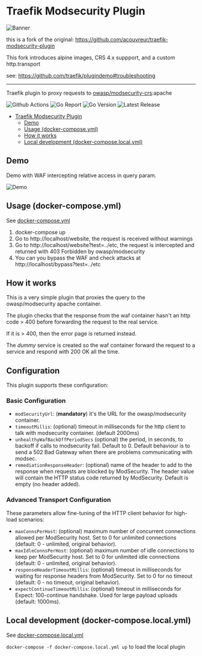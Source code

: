 # Traefik Modsecurity Plugin

![Banner](./img/banner.png)

this is a fork of the original: https://github.com/acouvreur/traefik-modsecurity-plugin

This fork introduces alpine images, CRS 4.x suppport, and a custom http.transport

see:  https://github.com/traefik/plugindemo#troubleshooting

----

Traefik plugin to proxy requests to [owasp/modsecurity-crs](https://hub.docker.com/r/owasp/modsecurity-crs):apache

![Github Actions](https://img.shields.io/github/actions/workflow/status/madebymode/traefik-modsecurity-plugin/build.yml?style=flat-square&branch=main)
![Go Report](https://goreportcard.com/badge/github.com/madebymode/traefik-modsecurity-plugin?style=flat-square)
![Go Version](https://img.shields.io/github/go-mod/go-version/madebymode/traefik-modsecurity-plugin?style=flat-square)
![Latest Release](https://img.shields.io/github/release/madebymode/traefik-modsecurity-plugin/all.svg?style=flat-square)

- [Traefik Modsecurity Plugin](#traefik-modsecurity-plugin)
    - [Demo](#demo)
    - [Usage (docker-compose.yml)](#usage-docker-composeyml)
    - [How it works](#how-it-works)
    - [Local development (docker-compose.local.yml)](#local-development-docker-composelocalyml)

## Demo

Demo with WAF intercepting relative access in query param.

![Demo](./img/waf.gif)

## Usage (docker-compose.yml)

See [docker-compose.yml](docker-compose.yml)

1. docker-compose up
2. Go to http://localhost/website, the request is received without warnings
3. Go to http://localhost/website?test=../etc, the request is intercepted and returned with 403 Forbidden by
   owasp/modsecurity
4. You can you bypass the WAF and check attacks at http://localhost/bypass?test=../etc

## How it works

This is a very simple plugin that proxies the query to the owasp/modsecurity apache container.

The plugin checks that the response from the waf container hasn't an http code > 400 before forwarding the request to
the real service.

If it is > 400, then the error page is returned instead.

The *dummy* service is created so the waf container forward the request to a service and respond with 200 OK all the
time.

## Configuration

This plugin supports these configuration:

### Basic Configuration

* `modSecurityUrl`: (**mandatory**) it's the URL for the owasp/modsecurity container.
* `timeoutMillis`: (optional) timeout in milliseconds for the http client to talk with modsecurity container. (default 2000ms)
* `unhealthyWafBackOffPeriodSecs` (optional) the period, in seconds, to backoff if calls to modsecurity fail. Default to 0. Default behaviour is to send a 502 Bad Gateway when there are problems communicating with modsec.
* `remediationResponseHeader`: (optional) name of the header to add to the response when requests are blocked by ModSecurity. The header value will contain the HTTP status code returned by ModSecurity. Default is empty (no header added).

### Advanced Transport Configuration

These parameters allow fine-tuning of the HTTP client behavior for high-load scenarios:

* `maxConnsPerHost`: (optional) maximum number of concurrent connections allowed per ModSecurity host. Set to 0 for unlimited connections (default: 0 - unlimited, original behavior).
* `maxIdleConnsPerHost`: (optional) maximum number of idle connections to keep per ModSecurity host. Set to 0 for unlimited idle connections (default: 0 - unlimited, original behavior).
* `responseHeaderTimeoutMillis`: (optional) timeout in milliseconds for waiting for response headers from ModSecurity. Set to 0 for no timeout (default: 0 - no timeout, original behavior).
* `expectContinueTimeoutMillis`: (optional) timeout in milliseconds for Expect: 100-continue handshake. Used for large payload uploads (default: 1000ms).


## Local development (docker-compose.local.yml)

See [docker-compose.local.yml](docker-compose.local.yml)

`docker-compose -f docker-compose.local.yml up` to load the local plugin
